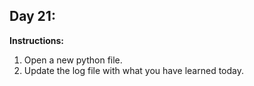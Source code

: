 ## Day 21: 
**Instructions:** 
1. Open a new python file.
2. Update the log file with what you have learned today.

